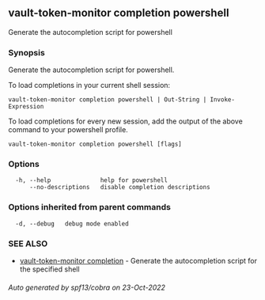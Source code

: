## vault-token-monitor completion powershell

Generate the autocompletion script for powershell

### Synopsis

Generate the autocompletion script for powershell.

To load completions in your current shell session:

	vault-token-monitor completion powershell | Out-String | Invoke-Expression

To load completions for every new session, add the output of the above command
to your powershell profile.


```
vault-token-monitor completion powershell [flags]
```

### Options

```
  -h, --help              help for powershell
      --no-descriptions   disable completion descriptions
```

### Options inherited from parent commands

```
  -d, --debug   debug mode enabled
```

### SEE ALSO

* [vault-token-monitor completion](vault-token-monitor_completion.md)	 - Generate the autocompletion script for the specified shell

###### Auto generated by spf13/cobra on 23-Oct-2022

